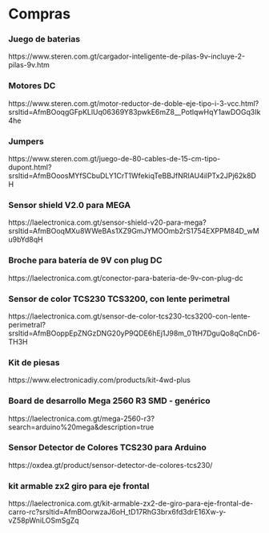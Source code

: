 <h1>Compras</h1>
<h3>Juego de baterias </h3> https://www.steren.com.gt/cargador-inteligente-de-pilas-9v-incluye-2-pilas-9v.htm
<h3> Motores DC </h3>https://www.steren.com.gt/motor-reductor-de-doble-eje-tipo-i-3-vcc.html?srsltid=AfmBOoqgGFpKLlUq06369Y83pwkE6mZ8__PotlqwHqY1awDOGq3Ik4he
<h3>Jumpers </h3>https://www.steren.com.gt/juego-de-80-cables-de-15-cm-tipo-dupont.html?srsltid=AfmBOoosMYfSCbuDLY1CrT1WfekiqTeBBJfNRIAU4ilPTx2JPj62k8DH
<h3>Sensor shield V2.0 para MEGA </h3>https://laelectronica.com.gt/sensor-shield-v20-para-mega?srsltid=AfmBOoqMXu8WWeBAs1XZ9GmJYMOOmb2rS1754EXPPM84D_wMu9bYd8qH
<h3>Broche para batería de 9V con plug DC</h3>https://laelectronica.com.gt/conector-para-bateria-de-9v-con-plug-dc
<h3>Sensor de color TCS230 TCS3200, con lente perimetral</h3>https://laelectronica.com.gt/sensor-de-color-tcs230-tcs3200-con-lente-perimetral?srsltid=AfmBOoppEpZNGzDNG20yP9QDE6hEj1J98m_0TtH7DguQo8qCnD6-TH3H
<h3>Kit de piesas </h3>https://www.electronicadiy.com/products/kit-4wd-plus
<h3>Board de desarrollo Mega 2560 R3 SMD - genérico </h3>https://laelectronica.com.gt/mega-2560-r3?search=arduino%20mega&description=true
<h3>Sensor Detector de Colores TCS230 para Arduino </h3>https://oxdea.gt/product/sensor-detector-de-colores-tcs230/
<h3>kit armable zx2 giro para eje frontal </h3> https://laelectronica.com.gt/kit-armable-zx2-de-giro-para-eje-frontal-de-carro-rc?srsltid=AfmBOorwzaJ6oH_tD17RhG3brx6fd3drE16Xw-y-vZ58pWniLOSmSgZq
